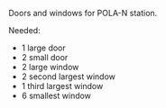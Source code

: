 Doors and windows for POLA-N station.

Needed:

* 1 large door
* 2 small door
* 2 large window
* 2 second largest window
* 1 third largest window
* 6 smallest window

